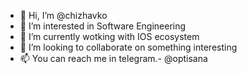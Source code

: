 - 👋 Hi, I’m @chizhavko
- 👀 I’m interested in Software Engineering
- 🌱 I’m currently wotking with IOS ecosystem
- 💞️ I’m looking to collaborate on something interesting
- 📫 You can reach me in telegram.- @optisana

<!---
chizhavko/chizhavko is a ✨ special ✨ repository because its `README.md` (this file) appears on your GitHub profile.
You can click the Preview link to take a look at your changes.
--->
